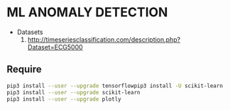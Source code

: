 # ML ANOMALY DETECTION

* Datasets
    1. http://timeseriesclassification.com/description.php?Dataset=ECG5000

## Require

```bash
pip3 install --user --upgrade tensorflowpip3 install -U scikit-learn
pip3 install --user --upgrade scikit-learn
pip3 install --user --upgrade plotly
```